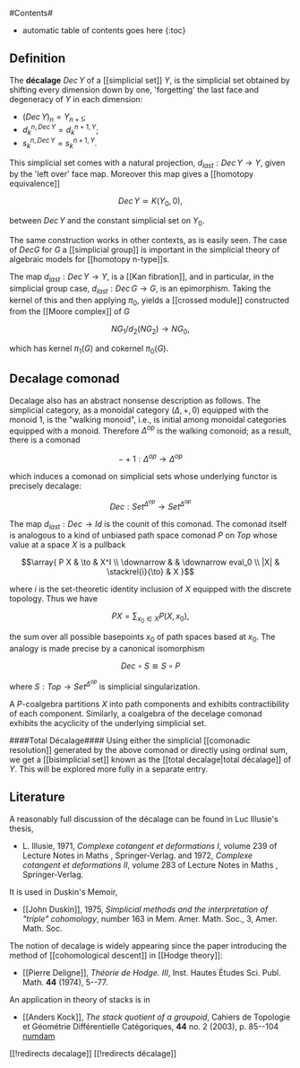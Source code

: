 
#Contents#
* automatic table of contents goes here
{:toc}


## Definition 

The **d&#233;calage** $Dec\, Y$ of a [[simplicial set]] $Y$, is the simplicial set obtained by shifting every dimension down by one, 'forgetting' the last face and degeneracy  of $Y$ in each dimension:

* $(Dec \, Y)_n = Y_{n+1}$;
* $d_k^{n,Dec \,Y}  = d^{n+1,Y}_{k}$;
* $s_k^{n,Dec \,Y}  = s^{n+1,Y}_{k}$.




This simplicial set comes with a natural projection, $d_{last} : Dec\, Y \to Y$, given by the 'left over' face map.     Moreover this map gives a [[homotopy equivalence]]

$$Dec\,Y \simeq K(Y_0,0),$$

between $Dec\, Y$ and the constant simplicial set on $Y_0$. 

The same construction works in other contexts, as is easily seen. The case of $Dec G$ for $G$ a [[simplicial group]] is important in the simplicial theory of algebraic models for [[homotopy n-type]]s.

The map $d_{last} : Dec\, Y \to Y$, is a [[Kan fibration]], and in particular, in the simplicial group case, $d_{last} : Dec\, G \to G$, is an epimorphism.  Taking the kernel of this and then applying $\pi_0$, yields a [[crossed module]] constructed from the [[Moore complex]] of $G$

$$NG_1/d_2(NG_2)\to NG_0,$$

which has kernel $\pi_1(G)$ and cokernel $\pi_0(G)$.

## Decalage comonad 

Decalage also has an abstract nonsense description as follows. The simplicial category, as a monoidal category $(\Delta, +, 0)$ equipped with the monoid $1$, is the "walking monoid", i.e., is initial among monoidal categories equipped with a monoid. Therefore $\Delta^{op}$ is the walking comonoid; as a result, there is a comonad 

$$- + 1: \Delta^{op} \to \Delta^{op}$$ 

which induces a comonad on simplicial sets whose underlying functor is precisely decalage: 

$$Dec: Set^{\Delta^{op}} \to Set^{\Delta^{op}}$$

The map $d_{last}: Dec \to Id$ is the counit of this comonad. The comonad itself is analogous to a kind of unbiased path space comonad $P$ on $Top$ whose value at a space $X$ is a pullback 

$$\array{
P X & \to & X^I \\
\downarrow & & \downarrow eval_0 \\
|X| & \stackrel{i}{\to} & X
}$$

where $i$ is the set-theoretic identity inclusion of $X$ equipped with the discrete topology. Thus we have 

$$P X = \sum_{x_0 \in X} P(X, x_0),$$ 

the sum over all possible basepoints $x_0$ of path spaces based at $x_0$. The analogy is made precise by a canonical isomorphism 

$$Dec \circ S \cong S \circ P$$ 

where $S: Top \to Set^{\Delta^{op}}$ is simplicial singularization. 

A $P$-coalgebra partitions $X$ into path components and exhibits contractibility of each component. Similarly, a coalgebra of the decelage comonad exhibits the acyclicity of the underlying simplicial set. 

####Total D&#233;calage####
 Using either the simplicial [[comonadic resolution]] generated by the above comonad or directly using ordinal sum, we get a [[bisimplicial set]] known as the [[total decalage|total décalage]] of $Y$. This will be explored more fully in a separate entry.

## Literature

A reasonably full discussion of the d&#233;calage can be found in Luc Illusie's thesis, 

* L. Illusie, 1971, _Complexe cotangent et deformations I_, volume 239 of Lecture Notes in Maths ,  Springer-Verlag. and  1972, _Complexe cotangent et deformations II_, volume 283 of Lecture Notes in 
Maths , Springer-Verlag. 

It is used in Duskin's Memoir, 

* [[John Duskin]], 1975, _Simplicial methods and the interpretation of "triple" cohomology_, number  163 in Mem. Amer. Math. Soc., 3, Amer. Math. Soc.


The notion of decalage is widely appearing since the paper introducing the method of [[cohomological descent]] in [[Hodge theory]]:

* [[Pierre Deligne]], _Th&#233;orie de Hodge. III_, Inst. Hautes &#201;tudes Sci. Publ. Math. __44__ (1974), 5--77. 

An application in theory of stacks is in

* [[Anders Kock]], _The stack quotient of a groupoid_, Cahiers de Topologie et G&#233;om&#233;trie Diff&#233;rentielle Cat&#233;goriques, __44__ no. 2 (2003), p. 85--104 [numdam](http://www.numdam.org/item?id=CTGDC_2003__44_2_85_0)


[[!redirects decalage]]
[[!redirects décalage]]
